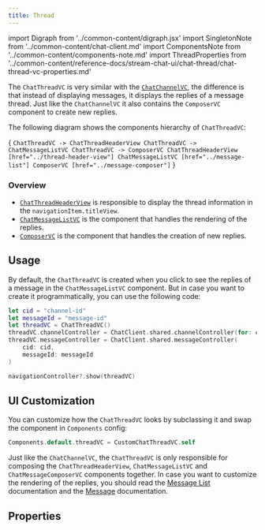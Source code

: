 ```yaml
---
title: Thread
---
```


import Digraph  from '../common-content/digraph.jsx'
import SingletonNote from '../common-content/chat-client.md'
import ComponentsNote from '../common-content/components-note.md'
import ThreadProperties from '../common-content/reference-docs/stream-chat-ui/chat-thread/chat-thread-vc-properties.md'

The `ChatThreadVC` is very similar with the [`ChatChannelVC`](../channel), the difference is that instead of displaying messages, it displays the replies of a message thread. Just like the `ChatChannelVC` it also contains the `ComposerVC` component to create new replies.

The following diagram shows the components hierarchy of `ChatThreadVC`:

<Digraph>{ `
    ChatThreadVC -> ChatThreadHeaderView
    ChatThreadVC -> ChatMessageListVC
    ChatThreadVC -> ComposerVC
    ChatThreadHeaderView [href="../thread-header-view"]
    ChatMessageListVC [href="../message-list"]
    ComposerVC [href="../message-composer"]
` }</Digraph>

### Overview

- [`ChatThreadHeaderView`](../thread-header-view) is responsible to display the thread information in the `navigationItem.titleView`.
- [`ChatMessageListVC`](../message-list) is the component that handles the rendering of the replies.
- [`ComposerVC`](../message-composer) is the component that handles the creation of new replies.

## Usage
By default, the `ChatThreadVC` is created when you click to see the replies of a message in the `ChatMessageListVC` component. But in case you want to create it programmatically, you can use the following code:

```swift
let cid = "channel-id"
let messageId = "message-id"
let threadVC = ChatThreadVC()
threadVC.channelController = ChatClient.shared.channelController(for: cid)
threadVC.messageController = ChatClient.shared.messageController(
    cid: cid,
    messageId: messageId
)

navigationController?.show(threadVC)
```

<SingletonNote />

## UI Customization

You can customize how the `ChatThreadVC` looks by subclassing it and swap the component in `Components` config:

```swift
Components.default.threadVC = CustomChatThreadVC.self
```

<ComponentsNote />

Just like the `ChatChannelVC`, the `ChatThreadVC` is only responsible for composing the `ChatThreadHeaderView`, `ChatMessageListVC` and `ChatMessageComposerVC` components together. In case you want to customize the rendering of the replies, you should read the [Message List](../message-list) documentation and the [Message](../message) documentation.

## Properties
<ThreadProperties />
